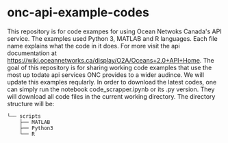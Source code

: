 # onc-api-example-codes


 This repository is for code exampes for using Ocean Netwoks Canada's API service. The examples used Python 3, MATLAB and R languages. Each file name explains what the code in it does. For more visit the api documentation at  https://wiki.oceannetworks.ca/display/O2A/Oceans+2.0+API+Home. The goal of this repository is for sharing working code examples that use the most up todate api services ONC provides to a wider audince. We will update this examples reqularly. In order to download the latest codes, one can simply run the  notebook code_scrapper.ipynb or its .py version. They will download all code files in the current working directory. The directory structure will be:

```
└── scripts
    ├── MATLAB
    ├── Python3
    └── R
```
